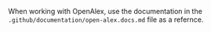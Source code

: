 When working with OpenAlex, use the documentation in the `.github/documentation/open-alex.docs.md` file as a refernce.